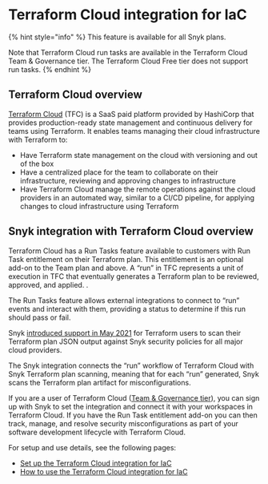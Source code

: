 # Terraform Cloud integration for IaC

{% hint style="info" %}
This feature is available for all Snyk plans.

Note that Terraform Cloud run tasks are available in the Terraform Cloud Team & Governance tier. The Terraform Cloud Free tier does not support run tasks.
{% endhint %}

## Terraform Cloud overview

[Terraform Cloud](https://www.terraform.io/cloud) (TFC) is a SaaS paid platform provided by HashiCorp that provides production-ready state management and continuous delivery for teams using Terraform. It enables teams managing their cloud infrastructure with Terraform to:

* Have Terraform state management on the cloud with versioning and out of the box
* Have a centralized place for the team to collaborate on their infrastructure, reviewing and approving changes to infrastructure
* Have Terraform Cloud manage the remote operations against the cloud providers in an automated way, similar to a CI/CD pipeline, for applying changes to cloud infrastructure using Terraform

## **Snyk integration with Terraform Cloud overview**

Terraform Cloud has a Run Tasks feature available to customers with Run Task entitlement on their Terraform plan. This entitlement is an optional add-on to the Team plan and above. A “run” in TFC represents a unit of execution in TFC that eventually generates a Terraform plan to be reviewed, approved, and applied. .

The Run Tasks feature allows external integrations to connect to “run” events and interact with them, providing a status to determine if this run should pass or fail.

Snyk [introduced support in May 2021](https://snyk.io/blog/prevent-cloud-misconfigurations-hashicorp-terraform-snyk-iac/) for Terraform users to scan their Terraform plan JSON output against Snyk security policies for all major cloud providers.

The Snyk integration connects the “run” workflow of Terraform Cloud with Snyk Terraform plan scanning, meaning that for each “run” generated, Snyk scans the Terraform plan artifact for misconfigurations.

If you are a user of Terraform Cloud ([Team & Governance tier](https://www.hashicorp.com/products/terraform/pricing)), you can sign up with Snyk to set the integration and connect it with your workspaces in Terraform Cloud. If you have the Run Task entitlement add-on you can then track, manage, and resolve security misconfigurations as part of your software development lifecycle with Terraform Cloud.

For setup and use details, see the following pages:

* [Set up the Terraform Cloud integration for IaC](set-up-the-terraform-cloud-integration-for-iac.md)
* [How to use the Terraform Cloud integration for IaC](how-to-use-the-terraform-cloud-integration-for-iac.md)
